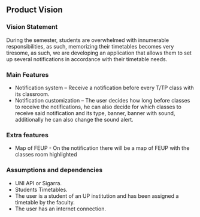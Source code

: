 ## Product Vision

### Vision Statement
During the semester, students are overwhelmed with innumerable responsibilities, as such,
memorizing their timetables becomes very tiresome, as such, we are developing an application that
allows them to set up several notifications in accordance with their timetable needs.


### Main Features
- Notification system – Receive a notification before every T/TP class with its classroom.
- Notification customization – The user decides how long before classes to receive the notifications, he can also decide for which classes to receive said notification and its type, banner, banner with sound, additionally he can also change the sound alert.


### Extra features
- Map of FEUP - On the notification there will be a map of FEUP with the classes room highlighted 

### Assumptions and dependencies
- UNI API or Sigarra.
- Students Timetables.
- The user is a student of an UP institution and has been assigned a timetable by the faculty.
- The user has an internet connection. 
